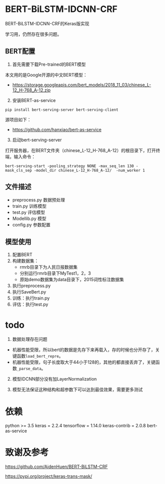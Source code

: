 # BERT-BiLSTM-IDCNN-CRF

BERT-BiLSTM-IDCNN-CRF的Keras版实现

学习用，仍然存在很多问题。

## BERT配置

1. 首先需要下载Pre-trained的BERT模型

本文用的是Google开源的中文BERT模型：

- https://storage.googleapis.com/bert_models/2018_11_03/chinese_L-12_H-768_A-12.zip

2. 安装BERT-as-service

`pip install bert-serving-server bert-serving-client`

源项目如下：

- https://github.com/hanxiao/bert-as-service

3. 启动bert-serving-server
 
打开服务器，在BERT文件夹（chinese_L-12_H-768_A-12）的根目录下，打开终端，输入命令：
 
`bert-serving-start -pooling_strategy NONE -max_seq_len 130 -mask_cls_sep -model_dir chinese_L-12_H-768_A-12/  -num_worker 1`

## 文件描述

- preprocess.py 数据预处理
- train.py 训练模型
- test.py 评估模型
- Modellib.py 模型
- config.py 参数配置

## 模型使用

1. 配置BERT
2. 构建数据集：
    - rmrb目录下为人民日报数据集
    - 分别运行rmrb目录下MyTest1，2，3
    - 原始demo数据集为data目录下，2015词性标注数据集
3. 执行preprocess.py
4. 执行SaveBert.py
5. 训练：执行train.py
6. 评估：执行test.py

# todo

1. 数据处理存在问题

- 机器性能受限，所以bert的数据是先存下来再载入，存的时候也分开存了，关键函数`load_bert_repre`。
- 机器性能受限，句子长度取大于44小于128的，其他的都直接丢弃了，关键函数`_parse_data`。

2. 模型IDCNN部分没有加LayerNormalization

3. 模型无法保证这种结构和超参数下可以达到最佳效果，需要更多测试

# 依赖

python >= 3.5
keras = 2.2.4
tensorflow = 1.14.0
keras-contrib = 2.0.8
bert-as-service

# 致谢及参考

https://github.com/AidenHuen/BERT-BiLSTM-CRF

https://pypi.org/project/keras-trans-mask/


